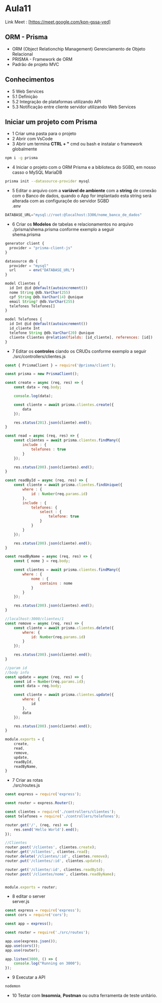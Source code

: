 # Aula11
Link Meet : [https://meet.google.com/kpn-gssa-ved]

## ORM - Prisma
- ORM (Object Relationchip Management) Gerenciamento de Objeto Relacional
- PRISMA - Framework de ORM
- Padrão de projeto MVC

## Conhecimentos
- 5 Web Services
- 5.1 Definição
- 5.2 Integração de plataformas utilizando API
- 5.3 Notificação entre cliente servidor utilizando Web Services

## Iniciar um projeto com Prisma
- 1 Criar uma pasta para o projeto
- 2 Abrir com VsCode
- 3 Abrir um termina **CTRL + "** cmd ou bash e instalar o framework globalmente
```bash
npm i -g prisma
```
- 4 Iniciar o projeto com o ORM Prisma e a biblioteca do SGBD, em nosso casso o MySQL MariaDB
```bash
prisma init --datasource-provider mysql
```
- 5 Editar o arquivo com a **variável de ambiente** com a **string** de conexão com o Banco de dados, quando o App for implantado esta string será alterada com as configuraçõe do servidor SGBD
<br>.env
```js
DATABASE_URL="mysql://root:@localhost:3306/nome_banco_de_dados"
```
- 6 Criar os **Modelos** de tabelas e relacionamentos no arquivo ./prisma/shema.prisma conforme exemplo a seguir<br>shema.prisma
```js
generator client {
  provider = "prisma-client-js"
}

datasource db {
  provider = "mysql"
  url      = env("DATABASE_URL")
}

model Clientes {
  id Int @id @default(autoincrement())
  nome String @db.VarChar(255)
  cpf String @db.VarChar(14) @unique
  email String? @db.VarChar(255)
  telefones Telefones[]
}

model Telefones {
  id Int @id @default(autoincrement())
  id_cliente Int 
  telefone String @db.VarChar(20) @unique
  cliente Clientes @relation(fields: [id_cliente], references: [id])
}
```
- 7 Editar os **controles** ciando os CRUDs conforme exemplo a seguir<br>./src/controllers/clientes.js
```js
const { PrismaClient } = require('@prisma/client');

const prisma = new PrismaClient();

const create = async (req, res) => {
    const data = req.body;

    console.log(data);

    const cliente = await prisma.clientes.create({
        data
    });

    res.status(201).json(cliente).end();
}

const read = async (req, res) => {
    const clientes = await prisma.clientes.findMany({
        include : {
            telefones : true
        }
    });

    res.status(200).json(clientes).end();
}

const readById = async (req, res) => {
    const cliente = await prisma.clientes.findUnique({
        where : {
            id : Number(req.params.id)
        },
        include : {
            telefones: {
                select : {
                    telefone: true
                }
            }
        }
    });

    res.status(200).json(cliente).end();
}

const readByName = async (req, res) => {
    const { nome } = req.body;

    const clientes = await prisma.clientes.findMany({
        where : {
            nome : {
                contains : nome
            }
        }
    });

    res.status(200).json(clientes).end();
}

//localhost:3000/clientes/1
const remove = async (req, res) => {
    const cliente = await prisma.clientes.delete({
        where: {
            id: Number(req.params.id)
        }
    });

    res.status(200).json(cliente).end();
}

//param id
//body info
const update = async (req, res) => {
    const id = Number(req.params.id);
    const data = req.body;

    const cliente = await prisma.clientes.update({
        where: {
            id
        },
        data
    });

    res.status(200).json(cliente).end();
}

module.exports = {
    create,
    read,
    remove,
    update,
    readById,
    readByName,
}
```
- 7 Criar as rotas<br>./src/routes.js
  
```js
const express = require('express');

const router = express.Router();

const clientes = require('./controllers/clientes');
const telefones = require('./controllers/telefones');

router.get('/', (req, res) => {
    res.send('Hello World').end();
});

//Clientes
router.post('/clientes', clientes.create);
router.get('/clientes', clientes.read);
router.delete('/clientes/:id', clientes.remove);
router.put('/clientes/:id', clientes.update);

router.get('/cliente/:id', clientes.readById);
router.post('/clientes/nome', clientes.readByName);


module.exports = router;
```
- 8 editar o server <br>server.js
```js
const express = require('express');
const cors = require('cors');

const app = express();

const router = require('./src/routes');

app.use(express.json());
app.use(cors());
app.use(router);

app.listen(3000, () => {
    console.log("Running on 3000");
});
```
- 9 Executar a API
```bash
nodemon
```
- 10 Testar com **Insomnia**, **Postman** ou outra ferramenta de teste unitário.